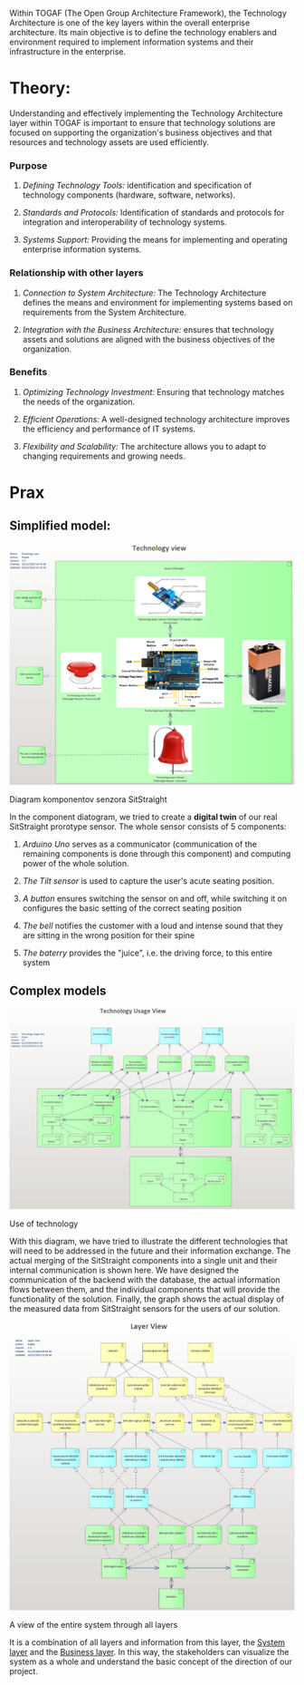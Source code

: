 
Within TOGAF (The Open Group Architecture Framework), the Technology Architecture is one of the key layers within the overall enterprise architecture. Its main objective is to define the technology enablers and environment required to implement information systems and their infrastructure in the enterprise.

# Theory:

Understanding and effectively implementing the Technology Architecture layer within TOGAF is important to ensure that technology solutions are focused on supporting the organization's business objectives and that resources and technology assets are used efficiently.

### Purpose

1.  _Defining Technology Tools:_ identification and specification of technology components (hardware, software, networks).
    
2.  _Standards and Protocols:_ Identification of standards and protocols for integration and interoperability of technology systems.
    
3.  _Systems Support:_ Providing the means for implementing and operating enterprise information systems.
    

### Relationship with other layers

1.  _Connection to System Architecture:_ The Technology Architecture defines the means and environment for implementing systems based on requirements from the System Architecture.
    
2.  _Integration with the Business Architecture:_ ensures that technology assets and solutions are aligned with the business objectives of the organization.
    

### Benefits

1.  _Optimizing Technology Investment:_ Ensuring that technology matches the needs of the organization.
    
2.  _Efficient Operations:_ A well-designed technology architecture improves the efficiency and performance of IT systems.
    
3.  _Flexibility and Scalability:_ The architecture allows you to adapt to changing requirements and growing needs.
    

# Prax

## Simplified model:

![image-20231211-085354.png](./../Assets/technology/image-20231211-085354.png)

Diagram komponentov senzora SitStraight

In the component diatogram, we tried to create a **digital twin** of our real SitStraight prorotype sensor. The whole sensor consists of 5 components:

1.  _Arduino Uno_ serves as a communicator (communication of the remaining components is done through this component) and computing power of the whole solution.
    
2.  _The Tilt sensor_ is used to capture the user's acute seating position.
    
3.  _A button_ ensures switching the sensor on and off, while switching it on configures the basic setting of the correct seating position
    
4.  _The bell_ notifies the customer with a loud and intense sound that they are sitting in the wrong position for their spine
    
5.  _The baterry_ provides the "juice", i.e. the driving force, to this entire system
    

## Complex models

![image-20231211-085611.png](./../Assets/technology/image-20231211-085611.png)

Use of technology

With this diagram, we have tried to illustrate the different technologies that will need to be addressed in the future and their information exchange. The actual merging of the SitStraight components into a single unit and their internal communication is shown here. We have designed the communication of the backend with the database, the actual information flows between them, and the individual components that will provide the functionality of the solution. Finally, the graph shows the actual display of the measured data from SitStraight sensors for the users of our solution.

![image-20231211-085615.png](./../Assets/technology/image-20231211-085615.png)

A view of the entire system through all layers

It is a combination of all layers and information from this layer, the [System layer](System_Layer.md) and the [Business layer](Business_Layer.md). In this way, the stakeholders can visualize the system as a whole and understand the basic concept of the direction of our project.